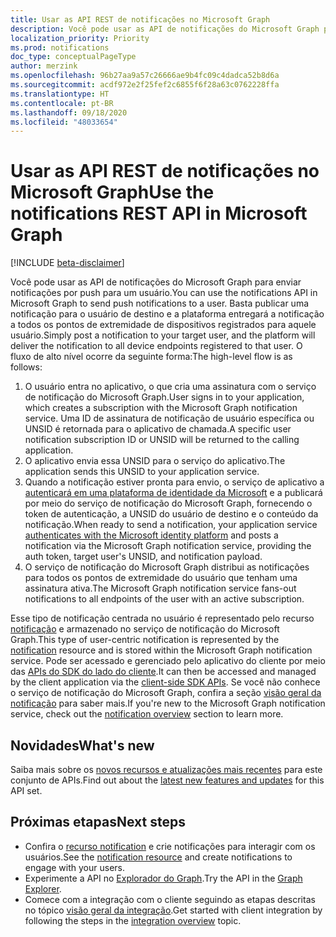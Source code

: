 ```yaml
---
title: Usar as API REST de notificações no Microsoft Graph
description: Você pode usar as API de notificações do Microsoft Graph para enviar notificações por push para um usuário. .
localization_priority: Priority
ms.prod: notifications
doc_type: conceptualPageType
author: merzink
ms.openlocfilehash: 96b27aa9a57c26666ae9b4fc09c4dadca52b8d6a
ms.sourcegitcommit: acdf972e2f25fef2c6855f6f28a63c0762228ffa
ms.translationtype: HT
ms.contentlocale: pt-BR
ms.lasthandoff: 09/18/2020
ms.locfileid: "48033654"
---
```

# <a name="use-the-notifications-rest-api-in-microsoft-graph"></a><span data-ttu-id="315ee-104">Usar as API REST de notificações no Microsoft Graph</span><span class="sxs-lookup"><span data-stu-id="315ee-104">Use the notifications REST API in Microsoft Graph</span></span>

[!INCLUDE [beta-disclaimer](../../includes/beta-disclaimer.md)]

<span data-ttu-id="315ee-105">Você pode usar as API de notificações do Microsoft Graph para enviar notificações por push para um usuário.</span><span class="sxs-lookup"><span data-stu-id="315ee-105">You can use the notifications API in Microsoft Graph to send push notifications to a user.</span></span> <span data-ttu-id="315ee-106">Basta publicar uma notificação para o usuário de destino e a plataforma entregará a notificação a todos os pontos de extremidade de dispositivos registrados para aquele usuário.</span><span class="sxs-lookup"><span data-stu-id="315ee-106">Simply post a notification to your target user, and the platform will deliver the notification to all device endpoints registered to that user.</span></span> <span data-ttu-id="315ee-107">O fluxo de alto nível ocorre da seguinte forma:</span><span class="sxs-lookup"><span data-stu-id="315ee-107">The high-level flow is as follows:</span></span>

1. <span data-ttu-id="315ee-108">O usuário entra no aplicativo, o que cria uma assinatura com o serviço de notificação do Microsoft Graph.</span><span class="sxs-lookup"><span data-stu-id="315ee-108">User signs in to your application, which creates a subscription with the Microsoft Graph notification service.</span></span> <span data-ttu-id="315ee-109">Uma ID de assinatura de notificação de usuário específica ou UNSID é retornada para o aplicativo de chamada.</span><span class="sxs-lookup"><span data-stu-id="315ee-109">A specific user notification subscription ID or UNSID will be returned to the calling application.</span></span>
2. <span data-ttu-id="315ee-110">O aplicativo envia essa UNSID para o serviço do aplicativo.</span><span class="sxs-lookup"><span data-stu-id="315ee-110">The application sends this UNSID to your application service.</span></span>
3. <span data-ttu-id="315ee-111">Quando a notificação estiver pronta para envio, o serviço de aplicativo a [autenticará em uma plataforma de identidade da Microsoft](https://docs.microsoft.com/azure/active-directory/develop/v1-oauth2-client-creds-grant-flow) e a publicará por meio do serviço de notificação do Microsoft Graph, fornecendo o token de autenticação, a UNSID do usuário de destino e o conteúdo da notificação.</span><span class="sxs-lookup"><span data-stu-id="315ee-111">When ready to send a notification, your application service [authenticates with the Microsoft identity platform](https://docs.microsoft.com/azure/active-directory/develop/v1-oauth2-client-creds-grant-flow) and posts a notification via the Microsoft Graph notification service, providing the auth token, target user's UNSID, and notification payload.</span></span>
4. <span data-ttu-id="315ee-112">O serviço de notificação do Microsoft Graph distribui as notificações para todos os pontos de extremidade do usuário que tenham uma assinatura ativa.</span><span class="sxs-lookup"><span data-stu-id="315ee-112">The Microsoft Graph notification service fans-out notifications to all endpoints of the user with an active subscription.</span></span>  

<span data-ttu-id="315ee-113">Esse tipo de notificação centrada no usuário é representado pelo recurso [notificação](../resources/projectrome-notification.md) e armazenado no serviço de notificação do Microsoft Graph.</span><span class="sxs-lookup"><span data-stu-id="315ee-113">This type of user-centric notification is represented by the [notification](../resources/projectrome-notification.md) resource and is stored within the Microsoft Graph notification service.</span></span> <span data-ttu-id="315ee-114">Pode ser acessado e gerenciado pelo aplicativo do cliente por meio das [APIs do SDK do lado do cliente](https://aka.ms/GNSDK).</span><span class="sxs-lookup"><span data-stu-id="315ee-114">It can then be accessed and managed by the client application via the [client-side SDK APIs](https://aka.ms/GNSDK).</span></span> <span data-ttu-id="315ee-115">Se você não conhece o serviço de notificação do Microsoft Graph, confira a seção [visão geral da notificação](https://docs.microsoft.com/graph/notifications-concept-overview) para saber mais.</span><span class="sxs-lookup"><span data-stu-id="315ee-115">If you're new to the Microsoft Graph notification service, check out the [notification overview](https://docs.microsoft.com/graph/notifications-concept-overview) section to learn more.</span></span>    

## <a name="whats-new"></a><span data-ttu-id="315ee-116">Novidades</span><span class="sxs-lookup"><span data-stu-id="315ee-116">What's new</span></span>
<span data-ttu-id="315ee-117">Saiba mais sobre os [novos recursos e atualizações mais recentes](/graph/whats-new-overview) para este conjunto de APIs.</span><span class="sxs-lookup"><span data-stu-id="315ee-117">Find out about the [latest new features and updates](/graph/whats-new-overview) for this API set.</span></span>

## <a name="next-steps"></a><span data-ttu-id="315ee-118">Próximas etapas</span><span class="sxs-lookup"><span data-stu-id="315ee-118">Next steps</span></span>
- <span data-ttu-id="315ee-119">Confira o [recurso notification](../resources/projectrome-notification.md) e crie notificações para interagir com os usuários.</span><span class="sxs-lookup"><span data-stu-id="315ee-119">See the [notification resource](../resources/projectrome-notification.md) and create notifications to engage with your users.</span></span> 
- <span data-ttu-id="315ee-120">Experimente a API no [Explorador do Graph](https://developer.microsoft.com/graph/graph-explorer).</span><span class="sxs-lookup"><span data-stu-id="315ee-120">Try the API in the [Graph Explorer](https://developer.microsoft.com/graph/graph-explorer).</span></span>
- <span data-ttu-id="315ee-121">Comece com a integração com o cliente seguindo as etapas descritas no tópico [visão geral da integração](/graph/notifications-integration-e2e-overview).</span><span class="sxs-lookup"><span data-stu-id="315ee-121">Get started with client integration by following the steps in the [integration overview](/graph/notifications-integration-e2e-overview) topic.</span></span>


